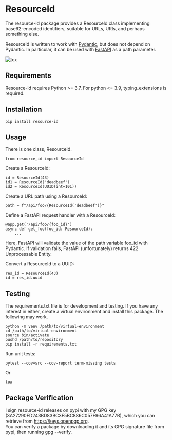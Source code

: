 # ResourceId

The resource-id package provides a ResourceId class implementing base62-encoded identifiers, suitable
for URLs, URIs, and perhaps something else.

ResourceId is written to work with [Pydantic](https://pydantic-docs.helpmanual.io), but does not depend on Pydantic.
In particular, it can be used with [FastAPI](https://fastapi.tiangolo.com) as a path parameter.

![tox](https://github.com/declaresub/resource-id/actions/workflows/tox.yml/badge.svg)


## Requirements

Resource-id requires Python >= 3.7. For python <= 3.9, typing_extensions is required.

## Installation

    pip install resource-id

## Usage

There is one class, ResourceId.

    from resource_id import ResourceId

Create a ResourceId:

    id = ResourceId(43)
    id1 = ResourceId('deadbeef')
    id2 = ResourceId(UUID(int=101))


Create a URL path using a ResourceId:

    path = f"/api/foo/{ResourceId('deadbeef')}"

Define a FastAPI request handler with a ResourceId:

    @app.get('/api/foo/{foo_id}')
    async def get_foo(foo_id: ResourceId):
        ...

Here, FastAPI will validate the value of the path variable foo_id with Pydantic.  If validation fails, 
FastAPI (unfortunately) returns 422 Unprocessable Entity.

    
Convert a ResourceId to a UUID:

    res_id = ResourceId(43)
    id = res_id.uuid



## Testing

The requirements.txt file is for development and testing. If you have any interest in either,
create a virtual environment and install this package.  The following may work.

    python -m venv /path/to/virtual-environment
    cd /path/to/virtual-environment
    source bin/activate
    pushd /path/to/repository
    pip install -r requirements.txt


Run unit tests:

    pytest --cov=src --cov-report term-missing tests

Or

    tox


## Package Verification

I sign resource-id releases on pypi with my GPG key (3A27290FD243BD83BC3F5BC886C057F96A41A77B), which you can retrieve from https://keys.openpgp.org.  
You can verify a package by downloading it and its GPG signature file from pypi, then running gpg --verify.
